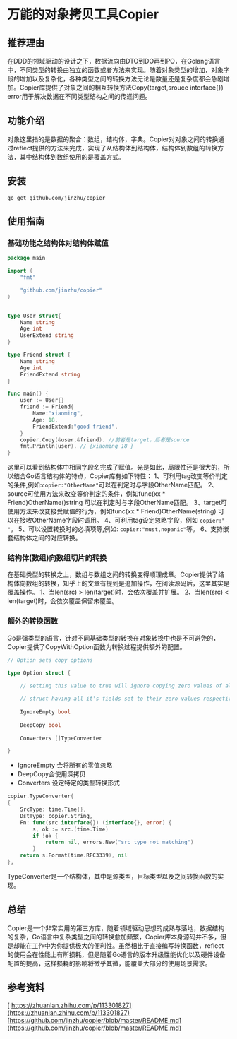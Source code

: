 # 万能的对象拷贝工具Copier
## 推荐理由
在DDD的领域驱动的设计之下，数据流向由DTO到DO再到PO，在Golang语言中，不同类型的转换由独立的函数或者方法来实现。随着对象类型的增加，对象字段的增加以及复杂化，各种类型之间的转换方法无论是数量还是复杂度都会急剧增加。Copier库提供了对象之间的相互转换方法Copy(target,srouce interface{}) error用于解决数据在不同类型结构之间的传递问题。

## 功能介绍
对象这里指的是数据的聚合：数组，结构体，字典。Copier对对象之间的转换通过reflect提供的方法来完成，实现了从结构体到结构体，结构体到数组的转换方法，其中结构体到数组使用的是覆盖方式。
## 安装
```shell
go get github.com/jinzhu/copier
```

## 使用指南
### 基础功能之结构体对结构体赋值
```go
package main

import (
	"fmt"

	"github.com/jinzhu/copier"
)


type User struct{
	Name string 
	Age int 
	UserExtend string		
}

type Friend struct {
	Name string
	Age int 
	FriendExtend string
}

func main() {
	user := User{}
	friend := Friend{
		Name:"xiaoming",
		Age: 18,
		FriendExtend:"good friend",	
	}
	copier.Copy(&user,&friend). //前者是target，后者是source
	fmt.Println(user). // {xiaoming 18 }
}
```
这里可以看到结构体中相同字段名完成了赋值。光是如此，局限性还是很大的，所以结合Go语言结构体的特点，Copier库有如下特性：
1、可利用tag改变等价判定的条件,例如:`copier:"OtherName"`可以在判定时与字段OtherName匹配。
2、source可使用方法来改变等价判定的条件，例如func(xx * Friend)OtherName()string 可以在判定时与字段OtherName匹配。
3、target可使用方法来改变接受赋值的行为，例如func(xx * Friend)OtherName(string) 可以在接收OtherName字段时调用。
4、可利用tag设定忽略字段，例如 `copier:"-"`。
5、可以设置转换时的必填项等,例如:  `copier:"must,nopanic"`等。
6、支持嵌套结构体之间的对应转换。

### 结构体(数组)向数组切片的转换
在基础类型的转换之上，数组与数组之间的转换变得顺理成章。Copier提供了结构体向数组的转换，知乎上的文章有提到是追加操作，在阅读源码后，这里其实是覆盖操作。
1、当len(src) > len(target)时，会依次覆盖并扩展。
2、当len(src) < len(target)时，会依次覆盖保留未覆盖。

### 额外的转换函数
Go是强类型的语言，针对不同基础类型的转换在对象转换中也是不可避免的，Copier提供了CopyWithOption函数为转换过程提供额外的配置。
```go
// Option sets copy options

type Option struct {

	// setting this value to true will ignore copying zero values of all the fields, including bools, as well as a
	
	// struct having all it's fields set to their zero values respectively (see IsZero() in reflect/value.go)
	
	IgnoreEmpty bool
	
	DeepCopy bool
	
	Converters []TypeConverter

}
```
* IgnoreEmpty 会将所有的零值忽略
* DeepCopy会使用深拷贝
* Converters 设定特定的类型转换形式
```go
copier.TypeConverter{
{
	SrcType: time.Time{},
	DstType: copier.String,
	Fn: func(src interface{}) (interface{}, error) {
		s, ok := src.(time.Time)
		if !ok {
			return nil, errors.New("src type not matching")
		}
	return s.Format(time.RFC3339), nil
},
```
TypeConverter是一个结构体，其中是源类型，目标类型以及之间转换函数的实现。

## 总结
Copier是一个非常实用的第三方库，随着领域驱动思想的成熟与落地，数据结构的复杂，Go语言中复杂类型之间的转换愈加频繁，Copier库本身源码并不多，但是却能在工作中为你提供极大的便利性。虽然相比于直接编写转换函数，reflect的使用会在性能上有所损耗，但是随着Go语言的版本升级性能优化以及硬件设备配置的提高，这样损耗的影响将微乎其微，能覆盖大部分的使用场景需求。

## 参考资料
[ https://zhuanlan.zhihu.com/p/113301827](https://zhuanlan.zhihu.com/p/113301827)
[https://github.com/jinzhu/copier/blob/master/README.md](https://github.com/jinzhu/copier/blob/master/README.md)